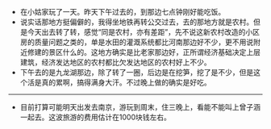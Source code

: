 - 在小姑家玩了一天。昨天下午过去的，到那边七点钟刚好能吃饭。
- 说实话那地方挺偏僻的，我得坐地铁再转公交过去，去的那地方就是农村。但是今天出去转了转，感觉“同是农村，亦有差距”，先不说这新农村改造的小区房的质量问题之类的，单是水田的灌溉系统都比河南那边好不少，更不用说附近修建的景区什么的。这地方确实是比老家那边好，正所谓经济基础决定上层建筑，经济发达地区的农村都比欠发达地区的农村好上不少。
- 下午去的是九龙湖那边，除了转了一圈，后边是在挖笋，挖了是不少，但是这个活是真的累啊，搞得满身大汗。不过晚上做的确实是好吃。
- ---
- 目前打算可能明天出发去南京，游玩到周末，住三晚上，看能不能叫上曾子涵一起去。这波旅游的费用估计在1000块钱左右。